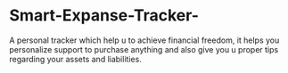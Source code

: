 # Smart-Expanse-Tracker-
A  personal tracker which help  u to achieve financial freedom, it helps you personalize support to purchase  anything and also give you u proper tips regarding your assets and liabilities.

